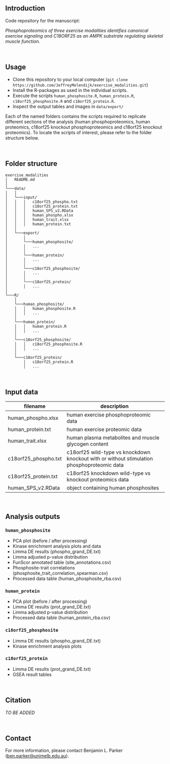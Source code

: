 ## Introduction

Code repository for the manuscript: 

<cite>Phosphoproteomics of three exercise modalities identifies canonical exercise signaling and C18ORF25 as an AMPK substrate regulating skeletal muscle function.</cite>

<br>

## Usage

* Clone this repository to your local computer (`git clone https://github.com/JeffreyMolendijk/exercise_modalities.git`)
* Install the R-packages as used in the individual scripts. 
* Execute the scripts `human_phosphosite.R`, `human_protein.R`, `c18orf25_phosphosite.R` and `c18orf25_protein.R`.
* Inspect the output tables and images in `data/export/`

Each of the named folders contains the scripts required to replicate different sections of the analysis (human phosphoproteomics, human proteomics, c18orf25 knockout phosphoproteomics and c18orf25 knockout proteomics). To locate the scripts of interest, please refer to the folder structure below.

<br>

## Folder structure

```
exercise_modalities
│   README.md    
│
└───data/
│   │
│   └───input/
│   │   │   c18orf25_phospho.txt
│   │   │   c18orf25_protein.txt
│   │   │   human_SPS_v2.RData
│   │   │   human_phospho.xlsx
│   │   │   human_trait.xlsx
│   │   │   human_protein.txt
│   │
│   └───export/
│       │
│       └───human_phosphosite/
│       │   ...
│       │   
│       └───human_protein/
│       │   ...
│       │
│       └───c18orf25_phosphosite/
│       │   ...
│       │
│       └───c18orf25_protein/
│       │   ...
│
└───R/
    │
    └───human_phosphosite/
    │   │   human_phosphosite.R
    │   │   ...
    │
    └───human_protein/
    │   │   human_protein.R
    │   │   ...
    │
    └───c18orf25_phosphosite/
    │   │   c18orf25_phosphosite.R
    │   │   ...
    │
    └───c18orf25_protein/
        │   c18orf25_protein.R
        │   ...
```

<br>

## Input data

| filename                  | description                                                                                   |
| -------------             | -------------                                                                                 |
| human_phospho.xlsx        | human exercise phosphoproteomic data                                                          |
| human_protein.txt         | human exercise proteomic data                                                                 |
| human_trait.xlsx          | human plasma metabolites and muscle glycogen content                                          |
| c18orf25_phospho.txt      | c18orf25 wild-type vs knockdown knockout with or without stimulation phosphoproteomic data    |
| c18orf25_protein.txt      | c18orf25 knockdown wild-type vs knockout proteomics data                                      |
| human_SPS_v2.RData        | object containing human phosphosites                                                          |

<br>

## Analysis outputs

### `human_phosphosite`
* PCA plot (before / after processing)
* Kinase enrichment analysis plots and data
* Limma DE results (phospho_grand_DE.txt)
* Limma adjusted p-value distribution
* FunScor annotated table (site_annotations.csv)
* Phosphosite-trait correlations (phosphosite_trait_correlation_spearman.csv)
* Processed data table (human_phosphosite_rba.csv)

### `human_protein`
* PCA plot (before / after processing)
* Limma DE results (prot_grand_DE.txt)
* Limma adjusted p-value distribution
* Processed data table (human_protein_rba.csv)

### `c18orf25_phosphosite`
* Limma DE results (phospho_grand_DE.txt)
* Kinase enrichment analysis plots

### `c18orf25_protein`
* Limma DE results (prot_grand_DE.txt)
* GSEA result tables


<br>

## Citation

<cite>TO BE ADDED</cite>

<br>

## Contact
For more information, please contact Benjamin L. Parker (ben.parker@unimelb.edu.au).